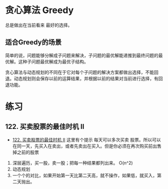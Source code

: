 # 贪心算法 Greedy
总是做出在当前看来 最好的选择。
## 适合Greedy的场景
简单的说，问题能够分解成子问题来解决，子问题的最优解能递推到最终问题的最优解。这种子问题最优解成为最优子结构。

贪心算法与动态规划的不同在于它对每个子问题的解决方案都做出选择，不能回退。动态规划则会保存以前的运算结果，并根据以前的结果对当前进行选择，有回退功能。

# 练习
## 122. 买卖股票的最佳时机 II
- [122. 买卖股票的最佳时机 II](https://leetcode-cn.com/problems/best-time-to-buy-and-sell-stock-ii/)
这里有个提示 每天可以多次买卖 股票。所以可以在同一天，先买入在卖出，或者先卖出在买入。但是你必须在再次购买前出售掉之前的股票

1. 深层遍历，买一股，卖一股；把每一种结果都列出来。 O(n^2)
2. 动态规划
3. 一个个的对比，如果开始第一天比第二天高，就不操作，如果低，就买入，第二天抛出。
